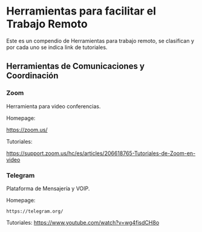 # Herramientas para facilitar el Trabajo Remoto

Este es un compendio de Herramientas para trabajo remoto, se clasifican y por cada uno se indica link de tutoriales.


## Herramientas de Comunicaciones y Coordinación

### Zoom

Herramienta para video conferencias. 

Homepage:

  https://zoom.us/
  
Tutoriales:
  
  https://support.zoom.us/hc/es/articles/206618765-Tutoriales-de-Zoom-en-video

### Telegram

Plataforma de Mensajería y VOIP.

Homepage:
  
    https://telegram.org/
    
Tutoriales:
  https://www.youtube.com/watch?v=wg4fisdCH8o
  
  
  
